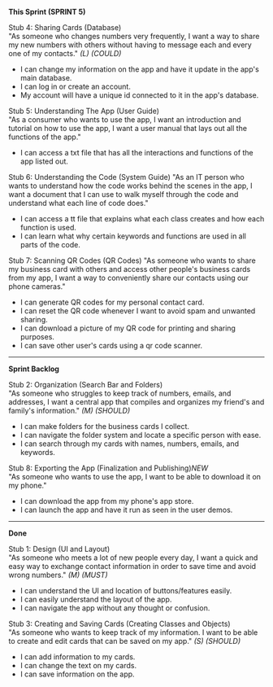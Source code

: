 **This Sprint (SPRINT 5)**

Stub 4: Sharing Cards (Database)\
"As someone who changes numbers very frequently, I want a way to share my new numbers with others without having to message each and every one of my contacts." _(L) (COULD)_ 
- I can change my information on the app and have it update in the app's main database.
- I can log in or create an account.
- My account will have a unique id connected to it in the app's database.

Stub 5: Understanding The App (User Guide)\
"As a consumer who wants to use the app, I want an introduction and tutorial on how to use the app, I want a user manual that lays out all the functions of the app."
- I can access a txt file that has all the interactions and functions of the app listed out.

Stub 6: Understanding the Code (System Guide)
"As an IT person who wants to understand how the code works behind the scenes in the app, I want a document that I can use to walk myself through the code and understand what each line of code does."
- I can access a tt file that explains what each class creates and how each function is used.
- I can learn what why certain keywords and functions are used in all parts of the code.


Stub 7: Scanning QR Codes (QR Codes)
"As someone who wants to share my business card with others and access other people's business cards from my app, I want a way to conveniently share our contacts using our phone cameras."
- I can generate QR codes for my personal contact card.
- I can reset the QR code whenever I want to avoid spam and unwanted sharing.
- I can download a picture of my QR code for printing and sharing purposes.
- I can save other user's cards using a qr code scanner.

---------------------------------------------------------------------------------------------------------

**Sprint Backlog**

Stub 2: Organization (Search Bar and Folders)\
"As someone who struggles to keep track of numbers, emails, and addresses, I want a central app that compiles and organizes my friend's and family's information." _(M) (SHOULD)_ 
- I can make folders for the business cards I collect. 
- I can navigate the folder system and locate a specific person with ease. 
- I can search through my cards with names, numbers, emails, and keywords.



Stub 8: Exporting the App (Finalization and Publishing)_NEW_\
"As someone who wants to use the app, I want to be able to download it on my phone."
- I can download the app from my phone's app store.
- I can launch the app and have it run as seen in the user demos.



---------------------------------------------------------------------------------------------------------

**Done**

Stub 1: Design (UI and Layout)\
"As someone who meets a lot of new people every day, I want a quick and easy way to exchange contact information in order to save time and avoid wrong numbers." _(M) (MUST)_ 
- I can understand the UI and location of buttons/features easily.
- I can easily understand the layout of the app.
- I can navigate the app without any thought or confusion.

Stub 3: Creating and Saving Cards (Creating Classes and Objects)\
"As someone who wants to keep track of my information. I want to be able to create and edit cards that can be saved on my app." _(S) (SHOULD)_ 
- I can add information to my cards. 
- I can change the text on my cards. 
- I can save information on the app.

